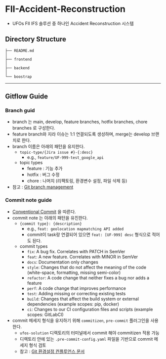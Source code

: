 # FII-Accident-Reconstruction

- UFOs FII IFS 솔루션 중 하나인 Accident Reconstruction 시스템

## Directory Structure

```
├── README.md
│
├── frontend
│
├── backend
│
└── boostrap
```
-----
## Gitflow Guide

### Branch guid
- branch 는 main, develop, feature branches, hotfix branches, chore branches 로 구성한다.
- feature branch와 지라 이슈는 1:1 연결되도록 생성하며, merge는 develop 브랜치로 한다.
- branch 이름은 아래의 패턴을 유지한다.
    - `topic-type/{Jira issue #}-{:desc}`
        - e.g., `feature/UF-999-test_google_api`
    - topic types
        - feature : 기능 추가
        - hotfix : 버그 수정
        - chore : 나머지 (리팩토링, 환경변수 설정, 파일 삭제 등)
- 참고 : [Git branch management](https://42dot.atlassian.net/wiki/spaces/EN/pages/105414823/Git+branch+management)


### Commit note guide
- [Conventional Commit](https://www.conventionalcommits.org/en/v1.0.0/#summary) 을 따른다.
- commit note 는 아래의 패턴을 유진한다.
    - `{commit type}: {description}`
        - e.g., `feat: geolocation mapmatching API added`
        - commit이 task랑 연결되어 있으면 `feat: [UF-999] desc` 형식으로 적어도 된다.
    - commit types
        - `fix`: A bug fix. Correlates with PATCH in SemVer
        - `feat`: A new feature. Correlates with MINOR in SemVer
        - `docs`: Documentation only changes
        - `style`: Changes that do not affect the meaning of the code (white-space, formatting, missing semi-color)
        - `refactor`: A code change that neither fixes a bug nor adds a feature
        - `perf`: A code change that improves performance
        - `test`: Adding missing or correcting existing tests
        - `build`: Changes that affect the build system or external dependencies (example scopes: pip, docker)
        - `ci`: Changes to our CI configuration files and scripts (example scopes: GitLabCI)
- commit 메세지 형식을 유지하기 위해 `commitizen`, `pre-commit` 플러그인을 사용한다.
    - `ufos-solution` 디렉토리의 터미널에서 commit 해야 commitizen 적용 가능
    - 디렉토리 안에 있는 `.pre-commit-config.yaml` 파일을 기반으로 commit 메세지 형식 검토
    - 참고 : [Git 환경설정 컨플루언스 문서](https://42dot.atlassian.net/wiki/spaces/UFII/pages/2501869793/WIP+Git)
